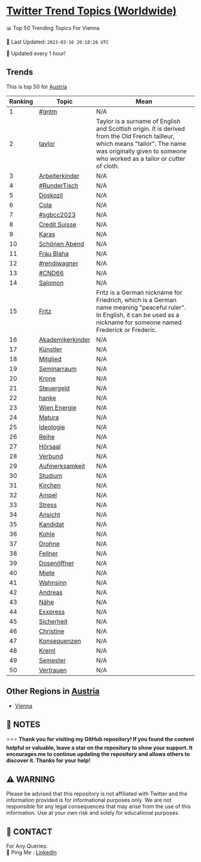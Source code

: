[Twitter Trend Topics (Worldwide)](https://github.com/ErcinDedeoglu/Twitter-Trend-Topics)
==========


📊 Top 50 Trending Topics For Vienna

📆 Last Updated: `2023-03-16 20:18:26 UTC`

🔧 Updated every 1 hour!


## Trends

This is top 50 for [Austria](</Austria>)

| Ranking | Topic | Mean |
| ------- | ------------ | ------------ |
| 1 | [#gntm](http://twitter.com/search?q=%23gntm) | N/A |
| 2 | [taylor](http://twitter.com/search?q=taylor) | Taylor is a surname of English and Scottish origin. It is derived from the Old French tailleur, which means "tailor". The name was originally given to someone who worked as a tailor or cutter of cloth. |
| 3 | [Arbeiterkinder](http://twitter.com/search?q=Arbeiterkinder) | N/A |
| 4 | [#RunderTisch](http://twitter.com/search?q=%23RunderTisch) | N/A |
| 5 | [Doskozil](http://twitter.com/search?q=Doskozil) | N/A |
| 6 | [Cola](http://twitter.com/search?q=Cola) | N/A |
| 7 | [#sgbcc2023](http://twitter.com/search?q=%23sgbcc2023) | N/A |
| 8 | [Credit Suisse](http://twitter.com/search?q=Credit+Suisse) | N/A |
| 9 | [Karas](http://twitter.com/search?q=Karas) | N/A |
| 10 | [Schönen Abend](http://twitter.com/search?q=Sch%c3%b6nen+Abend) | N/A |
| 11 | [Frau Blaha](http://twitter.com/search?q=Frau+Blaha) | N/A |
| 12 | [#rendiwagner](http://twitter.com/search?q=%23rendiwagner) | N/A |
| 13 | [#CND66](http://twitter.com/search?q=%23CND66) | N/A |
| 14 | [Salomon](http://twitter.com/search?q=Salomon) | N/A |
| 15 | [Fritz](http://twitter.com/search?q=Fritz) | Fritz is a German nickname for Friedrich, which is a German name meaning "peaceful ruler". In English, it can be used as a nickname for someone named Frederick or Frederic. |
| 16 | [Akademikerkinder](http://twitter.com/search?q=Akademikerkinder) | N/A |
| 17 | [Künstler](http://twitter.com/search?q=K%c3%bcnstler) | N/A |
| 18 | [Mitglied](http://twitter.com/search?q=Mitglied) | N/A |
| 19 | [Seminarraum](http://twitter.com/search?q=Seminarraum) | N/A |
| 20 | [Krone](http://twitter.com/search?q=Krone) | N/A |
| 21 | [Steuergeld](http://twitter.com/search?q=Steuergeld) | N/A |
| 22 | [hanke](http://twitter.com/search?q=hanke) | N/A |
| 23 | [Wien Energie](http://twitter.com/search?q=Wien+Energie) | N/A |
| 24 | [Matura](http://twitter.com/search?q=Matura) | N/A |
| 25 | [Ideologie](http://twitter.com/search?q=Ideologie) | N/A |
| 26 | [Reihe](http://twitter.com/search?q=Reihe) | N/A |
| 27 | [Hörsaal](http://twitter.com/search?q=H%c3%b6rsaal) | N/A |
| 28 | [Verbund](http://twitter.com/search?q=Verbund) | N/A |
| 29 | [Aufmerksamkeit](http://twitter.com/search?q=Aufmerksamkeit) | N/A |
| 30 | [Studium](http://twitter.com/search?q=Studium) | N/A |
| 31 | [Kirchen](http://twitter.com/search?q=Kirchen) | N/A |
| 32 | [Ampel](http://twitter.com/search?q=Ampel) | N/A |
| 33 | [Stress](http://twitter.com/search?q=Stress) | N/A |
| 34 | [Ansicht](http://twitter.com/search?q=Ansicht) | N/A |
| 35 | [Kandidat](http://twitter.com/search?q=Kandidat) | N/A |
| 36 | [Kohle](http://twitter.com/search?q=Kohle) | N/A |
| 37 | [Drohne](http://twitter.com/search?q=Drohne) | N/A |
| 38 | [Fellner](http://twitter.com/search?q=Fellner) | N/A |
| 39 | [Dosenöffner](http://twitter.com/search?q=Dosen%c3%b6ffner) | N/A |
| 40 | [Miete](http://twitter.com/search?q=Miete) | N/A |
| 41 | [Wahnsinn](http://twitter.com/search?q=Wahnsinn) | N/A |
| 42 | [Andreas](http://twitter.com/search?q=Andreas) | N/A |
| 43 | [Nähe](http://twitter.com/search?q=N%c3%a4he) | N/A |
| 44 | [Exxpress](http://twitter.com/search?q=Exxpress) | N/A |
| 45 | [Sicherheit](http://twitter.com/search?q=Sicherheit) | N/A |
| 46 | [Christine](http://twitter.com/search?q=Christine) | N/A |
| 47 | [Konsequenzen](http://twitter.com/search?q=Konsequenzen) | N/A |
| 48 | [Kreml](http://twitter.com/search?q=Kreml) | N/A |
| 49 | [Semester](http://twitter.com/search?q=Semester) | N/A |
| 50 | [Vertrauen](http://twitter.com/search?q=Vertrauen) | N/A |



## Other Regions in [Austria](</Austria>)

* [Vienna](</Austria/Vienna.md>)



## 📝 NOTES

⭐⭐⭐ **Thank you for visiting my GitHub repository! If you found the content helpful or valuable, leave a star on the repository to show your support. It encourages me to continue updating the repository and allows others to discover it. Thanks for your help!**


## ⚠️ WARNING

Please be advised that this repository is not affiliated with Twitter and the information provided is for informational purposes only. We are not responsible for any legal consequences that may arise from the use of this information. Use at your own risk and solely for educational purposes.


## 📨 CONTACT

 For Any Queries:  
            🏓 Ping Me : [LinkedIn](https://www.linkedin.com/in/ercindedeoglu/)
